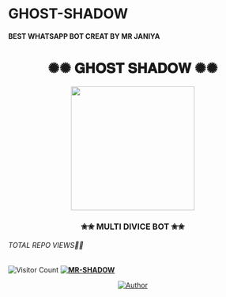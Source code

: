  # GHOST-SHADOW
 #### BEST WHATSAPP BOT CREAT BY MR JANIYA
 #### <div align="center"><h1>✺✺ 𝐆𝐇𝐎𝐒𝐓 𝐒𝐇𝐀𝐃𝐎𝐖 ✺✺</h1><a href="https://github.com/MR-SHADO/GHOST-SHADOW"><img src="https://telegra.ph/file/685acdaa270a7604b4d28.jpg" width="250" height="250"></a><h3>✬✬ MULTI DIVICE BOT ✬✬</h3></div>

 </a>
</p>

###### TOTAL REPO VIEWS👩‍💻
![Visitor Count](https://profile-counter.glitch.me/MR-SHADO/count.svg)
  **[![MR-SHADOW](https://raw.githubusercontent.com/rodrigograca31/rodrigograca31/master/matrix.svg)](http://wa.me/94763940089?text=Can%20you%20help%20bro)**


  <p align="center">
<a href="https:"><img title="Author" src="https://img.shields.io/badge/Author--SHADO/SER-SER?color=black&style=for-the-badge&logo=whatsapp"></a>
</p>
</div>
<p align="center">


